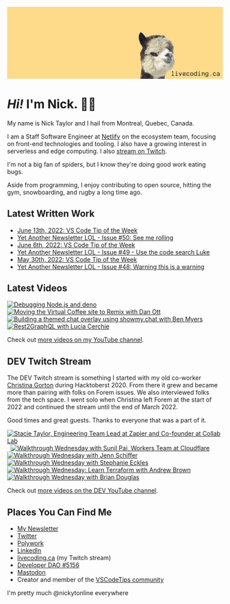 <a href="https://livecoding.ca" title="livecoding.ca, my Twitch stream"><img src="livecodingdotca-banner.png" alt="An alpaca grinning with the words livecoding.ca beside them" /></a>

# <em>Hi!</em> I'm Nick. 👋🏻

My name is Nick Taylor and I hail from Montreal, Quebec, Canada.

I am a Staff Software Engineer at [Netlify](https://netlify.com/) on the ecosystem team, focusing on front-end technologies and tooling. I also have a growing interest in serverless and edge computing. I also [stream on Twitch](https://livecoding.ca/).

I'm not a big fan of spiders, but I know they're doing good work eating bugs.

Aside from programming, I enjoy contributing to open source, hitting the gym, snowboarding, and rugby a long time ago.

## Latest Written Work

<!-- BLOG-POST-LIST:START -->

- [June 13th, 2022: VS Code Tip of the Week](https://community.vscodetips.com/nickytonline/june-13th-2022-vs-code-tip-of-the-week-3lnd)
- [Yet Another Newsletter LOL - Issue #50: See me rolling](https://www.getrevue.co/profile/nickytonline/issues/yet-another-newsletter-lol-issue-50-see-me-rolling-1210299)
- [June 6th, 2022: VS Code Tip of the Week](https://community.vscodetips.com/nickytonline/june-6th-2022-vs-code-tip-of-the-week-pf0)
- [Yet Another Newsletter LOL - Issue #49 - Use the code search Luke](https://www.getrevue.co/profile/nickytonline/issues/yet-another-newsletter-lol-issue-49-use-the-code-search-luke-1199998)
- [May 30th, 2022: VS Code Tip of the Week](https://community.vscodetips.com/nickytonline/may-30th-2022-vs-code-tip-of-the-week-28pm)
- [Yet Another Newsletter LOL - Issue #48: Warning this is a warning](https://www.getrevue.co/profile/nickytonline/issues/yet-another-newsletter-lol-issue-48-warning-this-is-a-warning-1190310)
<!-- BLOG-POST-LIST:END -->

## Latest Videos

<!-- VIDEO-LIST:START --><div><a href="https://www.youtube.com/watch?v=7dKkcJ6cTpA" title="Debugging Node.js and deno"><img src="https://i4.ytimg.com/vi/7dKkcJ6cTpA/hqdefault.jpg" alt="Debugging Node.js and deno" width="360" height="270" /></a>&nbsp;&nbsp;<a href="https://www.youtube.com/watch?v=IG697qDkvYY" title="Moving the Virtual Coffee site to Remix with Dan Ott"><img src="https://i2.ytimg.com/vi/IG697qDkvYY/hqdefault.jpg" alt="Moving the Virtual Coffee site to Remix with Dan Ott" width="360" height="270" /></a>&nbsp;&nbsp;<a href="https://www.youtube.com/watch?v=mOTK5HdrTSc" title="Building a themed chat overlay using showmy.chat with Ben Myers"><img src="https://i2.ytimg.com/vi/mOTK5HdrTSc/hqdefault.jpg" alt="Building a themed chat overlay using showmy.chat with Ben Myers" width="360" height="270" /></a>&nbsp;&nbsp;<a href="https://www.youtube.com/watch?v=rOSqy02eiuk" title="Rest2GraphQL with Lucia Cerchie"><img src="https://i3.ytimg.com/vi/rOSqy02eiuk/hqdefault.jpg" alt="Rest2GraphQL with Lucia Cerchie" width="360" height="270" /></a>&nbsp;&nbsp;</div><!-- VIDEO-LIST:END -->

Check out [more videos on my YouTube channel](http://youtube.iamdeveloper.com/).

## DEV Twitch Stream

The DEV Twitch stream is something I started with my old co-worker [Christina Gorton](https://twitter.com/coffeecraftcode) during Hacktoberst 2020. From there it grew and became more than pairing with folks on Forem issues. We also interviewed folks from the tech space. I went solo when Christina left Forem at the start of 2022 and continued the stream until the end of March 2022.

Good times and great guests. Thanks to everyone that was a part of it.

<div>
  <a
    href="https://www.youtube.com/watch?v=cmooRSV4sr8"
    title="Stacie Taylor, Engineering Team Lead at Zapier and Co-founder at Collab Lab"
    ><img
      src="https://i4.ytimg.com/vi/cmooRSV4sr8/hqdefault.jpg"
      alt="Stacie Taylor, Engineering Team Lead at Zapier and Co-founder at Collab Lab"
      width="360"
      height="270" /></a
  >&nbsp;&nbsp;<a
    href="https://www.youtube.com/watch?v=zMEvgvSrPuo"
    title="Walkthrough Wednesday with Sunil Pai, Workers Team at Cloudflare"
    ><img
      src="https://i3.ytimg.com/vi/zMEvgvSrPuo/hqdefault.jpg"
      alt="Walkthrough Wednesday with Sunil Pai, Workers Team at Cloudflare"
      width="360"
      height="270" /></a
  >&nbsp;&nbsp;<a
    href="https://www.youtube.com/watch?v=MWkJFsC9jZo"
    title="Walkthrough Wednesday with Jenn Schiffer"
    ><img
      src="https://i2.ytimg.com/vi/MWkJFsC9jZo/hqdefault.jpg"
      alt="Walkthrough Wednesday with Jenn Schiffer"
      width="360"
      height="270" /></a
  >&nbsp;&nbsp<a
    href="https://www.youtube.com/watch?v=IH2IcYMxab4"
    title="Walkthrough Wednesday with Stephanie Eckles"
    ><img
      src="https://i2.ytimg.com/vi/IH2IcYMxab4/hqdefault.jpg"
      alt="Walkthrough Wednesday with Stephanie Eckles"
      width="360"
      height="270" /></a
  >&nbsp;&nbsp;<a
    href="https://www.youtube.com/watch?v=wHWzxGD_cRk"
    title="Walkthrough Wednesday: Learn Terraform with Andrew Brown"
    ><img
      src="https://i4.ytimg.com/vi/wHWzxGD_cRk/hqdefault.jpg"
      alt="Walkthrough Wednesday: Learn Terraform with Andrew Brown"
      width="360"
      height="270" /></a
  >&nbsp;&nbsp;<a
    href="https://www.youtube.com/watch?v=d1KCS6C4Rus"
    title="Walkthrough Wednesday with Brian Douglas"
    ><img
      src="https://i1.ytimg.com/vi/d1KCS6C4Rus/hqdefault.jpg"
      alt="Walkthrough Wednesday with Brian Douglas"
      width="360"
      height="270" /></a
  >
</div>

Check out [more videos on the DEV YouTube channel](https://www.youtube.com/thepracticaldevteam).

## Places You Can Find Me

- [My Newsletter](https://newsletter.iamdeveloper.com)
- [Twitter](https://twitter.com/nickytonline)
- [Polywork](https://timeline.iamdeveloper.com)
- [LinkedIn](https://www.linkedin.com/in/nickytonline/)
- [livecoding.ca](https://livecoding.ca) (my Twitch stream)
- [Developer DAO #5156](https://opensea.io/assets/0x25ed58c027921e14d86380ea2646e3a1b5c55a8b/5156)
- [Mastodon](https://toot.cafe/@nickytonline)
- Creator and member of the [VSCodeTips community](https://community.vscodetips.com)

I'm pretty much @nickytonline everywhere
